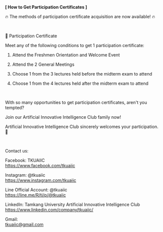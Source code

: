 **[ How to Get Participation Certificates ]**

🔥 The methods of participation certificate acquisition are now available! 🔥

&nbsp;

🔎 Participation Certificate

Meet any of the following conditions to get 1 participation certificate:

1. Attend the Freshmen Orientation and Welcome Event

2. Attend the 2 General Meetings

3. Choose 1 from the 3 lectures held before the midterm exam to attend

4. Choose 1 from the 4 lectures held after the midterm exam to attend

&nbsp;

With so many opportunities to get participation certificates, aren't you tempted?

Join our Artificial Innovative Intelligence Club family now!

Artificial Innovative Intelligence Club sincerely welcomes your participation.👋

&nbsp;

Contact us:

Facebook: TKUAIIC <br />https://www.facebook.com/tkuaiic

Instagram: @tkuaiic <br />https://www.instagram.com/tkuaiic

Line Official Account: @tkuaiic <br />https://line.me/R/ti/p/@tkuaiic

LinkedIn: Tamkang University Artificial Innovative Intelligence Club <br />https://www.linkedin.com/company/tkuaiic/

Gmail: <br />tkuaiic@gmail.com
